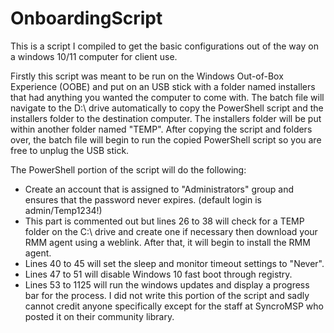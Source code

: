 # OnboardingScript
This is a script I compiled to get the basic configurations out of the way on a windows 10/11 computer for client use.

Firstly this script was meant to be run on the Windows Out-of-Box Experience (OOBE) and put on an USB stick with a folder named installers that 
had anything you wanted the computer to come with.
The batch file will navigate to the D:\ drive automatically to copy the PowerShell script and the installers folder to the destination computer.
The installers folder will be put within another folder named "TEMP".
After copying the script and folders over, the batch file will begin to run the copied PowerShell script so you are free to unplug the USB stick.

The PowerShell portion of the script will do the following:
- Create an account that is assigned to "Administrators" group and ensures that the password never expires. (default login is admin/Temp1234!)
- This part is commented out but lines 26 to 38 will check for a TEMP folder on the C:\ drive and create one if necessary then download your RMM agent using a weblink. After that, it will begin to install the RMM agent.
- Lines 40 to 45 will set the sleep and monitor timeout settings to "Never".
- Lines 47 to 51 will disable Windows 10 fast boot through registry.
- Lines 53 to 1125 will run the windows updates and display a progress bar for the process. I did not write this portion of the script and sadly cannot credit anyone specifically except for the staff at SyncroMSP who posted it on their community library.
